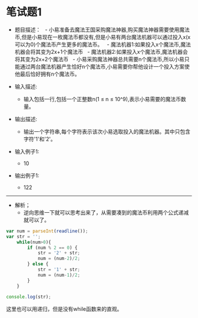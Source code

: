 # 笔试题1

- 题目描述：
    - 小易准备去魔法王国采购魔法神器,购买魔法神器需要使用魔法币,但是小易现在一枚魔法币都没有,但是小易有两台魔法机器可以通过投入x(x可以为0)个魔法币产生更多的魔法币。
    - 魔法机器1:如果投入x个魔法币,魔法机器会将其变为2x+1个魔法币
    - 魔法机器2:如果投入x个魔法币,魔法机器会将其变为2x+2个魔法币
    - 小易采购魔法神器总共需要n个魔法币,所以小易只能通过两台魔法机器产生恰好n个魔法币,小易需要你帮他设计一个投入方案使他最后恰好拥有n个魔法币。 
- 输入描述:
    - 输入包括一行,包括一个正整数n(1 ≤ n ≤ 10^9),表示小易需要的魔法币数量。

- 输出描述:
    - 输出一个字符串,每个字符表示该次小易选取投入的魔法机器。其中只包含字符'1'和'2'。

- 输入例子1:
    - 10

- 输出例子1:
    - 122

--------------------------------

- 解析；
    - 逆向思维一下就可以思考出来了，从需要凑到的魔法币利用两个公式递减就可以了。

``` js
var num = parseInt(readline());
var str = '';
    while(num>0){
        if (num % 2 == 0) {
            str = '2' + str;
            num = (num-2)/2;
        } else {
            str = '1' + str;
            num = (num-1)/2;
        }
    }
 
console.log(str);
```

这里也可以用递归，但是没有while函数来的直观。
